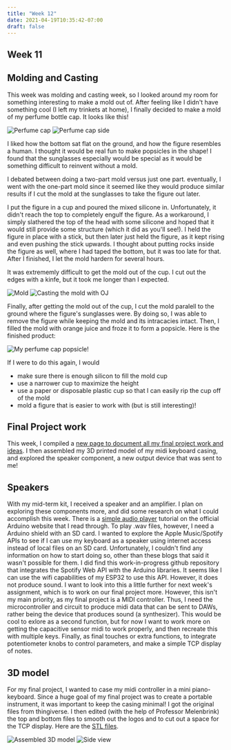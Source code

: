 ```yaml
---
title: "Week 12"
date: 2021-04-19T10:35:42-07:00
draft: false
---
```


## Week 11

## Molding and Casting

This week was molding and casting week, so I looked around my room for something interesting to make a mold out of. After feeling like I didn't have something cool (I left my trinkets at home), I finally decided to make a mold of my perfume bottle cap. It looks like this! 

![Perfume cap](figure.jpg)
![Perfume cap side](figureside.jpg)

I liked how the bottom sat flat on the ground, and how the figure resembles a human. I thought it would be real fun to make popsicles in the shape! I found that the sunglasses especially would be special as it would be something difficult to reinvent without a mold.

I debated between doing a two-part mold versus just one part. eventually, I went with the one-part mold since it seemed like they would produce similar results if I cut the mold at the sunglasses to take the figure out later.

I put the figure in a cup and poured the mixed silicone in. Unfortunately, it didn't reach the top to completely engulf the figure. As a workaround, I simply slathered the top of the head with some silicone and hoped that it would still provide some structure (which it did as you'll see!). I held the figure in place with a stick, but then later just held the figure, as it kept rising and even pushing the stick upwards. I thought about putting rocks inside the figure as well, where I had taped the bottom, but it was too late for that. After I finished, I let the mold hardern for several hours.

It was extrememly difficult to get the mold out of the cup. I cut out the edges with a kinfe, but it took me longer than I expected.

![Mold](molded.jpg)
![Casting the mold with OJ](cast.jpg)

Finally, after getting the mold out of the cup, I cut the mold paralell to the ground where the figure's sunglasses were. By doing so, I was able to remove the figure while keeping the mold and its intracacies intact. Then, I filled the mold with orange juice and froze it to form a popsicle. Here is the finished product:

![My perfume cap popsicle!](popsicle.jpg)

If I were to do this again, I would 
- make sure there is enough silicon to fill the mold cup
- use a narrower cup to maximize the height
- use a paper or disposable plastic cup so that I can easily rip the cup off of the mold
- mold a figure that is easier to work with (but is still interesting)!

## Final Project work

This week, I compiled a [new page to document all my final project work and ideas](https://juhye-m.github.io/ps70/posts/wip-final-proj/). I then assembled my 3D printed model of my midi keyboard casing, and explored the speaker component, a new output device that was sent to me! 

## Speakers

With my mid-term kit, I received a speaker and an amplifier. I plan on exploring these components more, and did some research on what I could accomplish this week. There is a [simple audio player](https://www.arduino.cc/en/Tutorial/SimpleAudioPlayer) tutorial on the official Arduino website that I read through. To play .wav files, however, I need a Arduino shield with an SD card. I wanted to explore the Apple Music/Spotify APIs to see if I can use my keyboard as a speaker using internet access instead of local files on an SD card. Unfortunately, I couldn't find any information on how to start doing so, other than these blogs that said it wasn't possible for them. I did find this work-in-progress github repository that integrates the Spotify Web API with the Arduino libraries. It seems like I can use the wifi capabilities of my ESP32 to use this API. However, it does not produce sound. I want to look into this a little further for next week's assignment, which is to work on our final project more. However, this isn't my main priority, as my final project is a MIDI controller. Thus, I need the microcontroller and circuit to produce midi data that can be sent to DAWs, rather being the device that produces sound (a synthesizer). This would be cool to exlore as a second function, but for now I want to work more on getting the capacitive sensor midi to work properly, and then recreate this with multiple keys. Finally, as final touches or extra functions, to integrate potentiometer knobs to control parameters, and make a simple TCP display of notes.

## 3D model

For my final project, I wanted to case my midi controller in a mini piano-keyboard. Since a huge goal of my final project was to create a portable instrument, it was important to keep the casing minimal! I got the original files from thingiverse. I then edited (with the help of Professor Melenbrink) the top and bottom files to smooth out the logos and to cut out a space for the TCP display. Here are the [STL files](). 

![Assembled 3D model](midi.jpg)
![Side view](midiside.jpg)